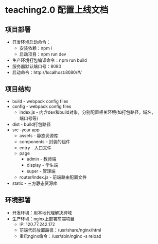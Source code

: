 # teaching2.0 配置上线文档

## 项目部署

- 开发环境启动命令：
  - 安装依赖：npm i 
  - 启动项目：npm run dev
- 生产环境打包编译命令：npm run build
- 服务器默认端口号：8080
- 启动命令：http://localhost:8080/#/

## 项目结构

- build - webpack config files
- config - webpack config files
    - index.js - 内含dev和build对象，分别配置相关环境(如打包路径，域名，端口号等)
- dist - build打包路径
- src -your app
    - assets - 静态资源库
    - components - 封装的组件
    - entry - 入口文件
    - page
        - admin - 教师端
        - display - 学生端
        - super - 管理端
    - router/index.js - 前端路由配置文件
- static - 三方静态资源库

## 环境部署

- 开发环境：用本地代理解决跨域
- 生产环境：nginx上部署前端项目
  - IP: 120.77.242.172
  - 前端代码放置路径：/usr/share/nginx/html
  - 重启nginx命令：/usr/sbin/nginx -s reload

